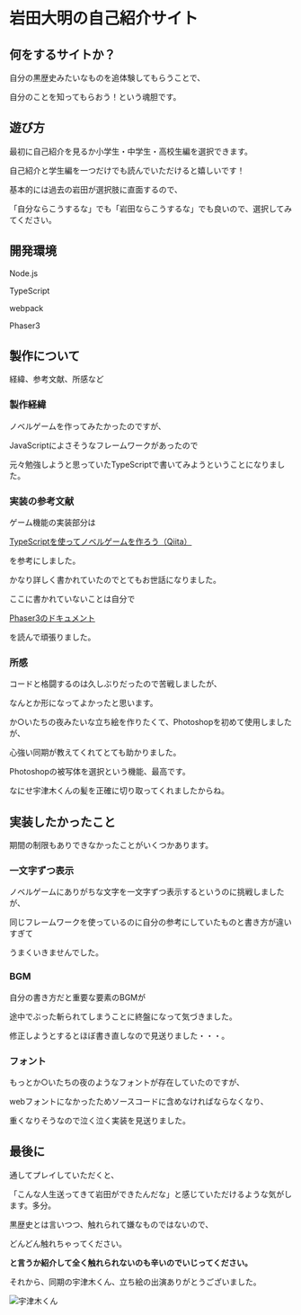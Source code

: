 # 岩田大明の自己紹介サイト

## 何をするサイトか？
自分の黒歴史みたいなものを追体験してもらうことで、

自分のことを知ってもらおう！という魂胆です。

## 遊び方
最初に自己紹介を見るか小学生・中学生・高校生編を選択できます。

自己紹介と学生編を一つだけでも読んでいただけると嬉しいです！

基本的には過去の岩田が選択肢に直面するので、

「自分ならこうするな」でも「岩田ならこうするな」でも良いので、選択してみてください。

## 開発環境
Node.js

TypeScript

webpack

Phaser3

## 製作について
経緯、参考文献、所感など

### 製作経緯
ノベルゲームを作ってみたかったのですが、

JavaScriptによさそうなフレームワークがあったので

元々勉強しようと思っていたTypeScriptで書いてみようということになりました。

### 実装の参考文献
ゲーム機能の実装部分は

[TypeScriptを使ってノベルゲームを作ろう（Qiita）](https://qiita.com/non_cal/items/622108030aa2e516260c)

を参考にしました。

かなり詳しく書かれていたのでとてもお世話になりました。

ここに書かれていないことは自分で

[Phaser3のドキュメント](https://photonstorm.github.io/phaser3-docs/index.html)

を読んで頑張りました。

### 所感
コードと格闘するのは久しぶりだったので苦戦しましたが、

なんとか形になってよかったと思います。

か○いたちの夜みたいな立ち絵を作りたくて、Photoshopを初めて使用しましたが、

心強い同期が教えてくれてとても助かりました。

Photoshopの被写体を選択という機能、最高です。

なにせ宇津木くんの髪を正確に切り取ってくれましたからね。

## 実装したかったこと
期間の制限もありできなかったことがいくつかあります。

### 一文字ずつ表示
ノベルゲームにありがちな文字を一文字ずつ表示するというのに挑戦しましたが、

同じフレームワークを使っているのに自分の参考にしていたものと書き方が違いすぎて

うまくいきませんでした。

### BGM
自分の書き方だと重要な要素のBGMが

途中でぶった斬られてしまうことに終盤になって気づきました。

修正しようとするとほぼ書き直しなので見送りました・・・。

### フォント
もっとか○いたちの夜のようなフォントが存在していたのですが、

webフォントになかったためソースコードに含めなければならなくなり、

重くなりそうなので泣く泣く実装を見送りました。

## 最後に
通してプレイしていただくと、

「こんな人生送ってきて岩田ができたんだな」と感じていただけるような気がします。多分。

黒歴史とは言いつつ、触れられて嫌なものではないので、

どんどん触れちゃってください。

**と言うか紹介して全く触れられないのも辛いのでいじってください。**

それから、同期の宇津木くん、立ち絵の出演ありがとうございました。

![宇津木くん](https://pbs.twimg.com/media/FQsBRVsagAA2ovf?format=png&name=900x900)
